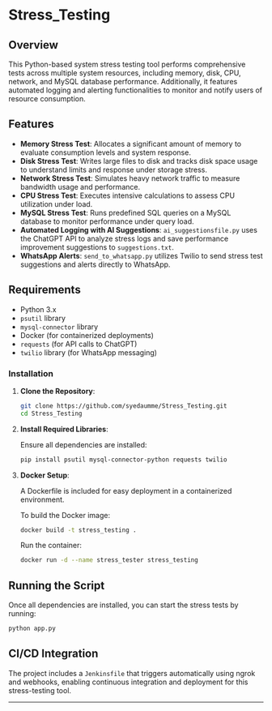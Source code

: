 # Stress_Testing

## Overview

This Python-based system stress testing tool performs comprehensive tests across multiple system resources, including memory, disk, CPU, network, and MySQL database performance. Additionally, it features automated logging and alerting functionalities to monitor and notify users of resource consumption.

## Features

- **Memory Stress Test**: Allocates a significant amount of memory to evaluate consumption levels and system response.
- **Disk Stress Test**: Writes large files to disk and tracks disk space usage to understand limits and response under storage stress.
- **Network Stress Test**: Simulates heavy network traffic to measure bandwidth usage and performance.
- **CPU Stress Test**: Executes intensive calculations to assess CPU utilization under load.
- **MySQL Stress Test**: Runs predefined SQL queries on a MySQL database to monitor performance under query load.
- **Automated Logging with AI Suggestions**: `ai_suggestionsfile.py` uses the ChatGPT API to analyze stress logs and save performance improvement suggestions to `suggestions.txt`.
- **WhatsApp Alerts**: `send_to_whatsapp.py` utilizes Twilio to send stress test suggestions and alerts directly to WhatsApp.

## Requirements

- Python 3.x
- `psutil` library
- `mysql-connector` library
- Docker (for containerized deployments)
- `requests` (for API calls to ChatGPT)
- `twilio` library (for WhatsApp messaging)

### Installation

1. **Clone the Repository**:

   ```bash
   git clone https://github.com/syedaumme/Stress_Testing.git
   cd Stress_Testing
   ```

2. **Install Required Libraries**:

   Ensure all dependencies are installed:

   ```bash
   pip install psutil mysql-connector-python requests twilio
   ```

3. **Docker Setup**:

   A Dockerfile is included for easy deployment in a containerized environment.

   To build the Docker image:

   ```bash
   docker build -t stress_testing .
   ```

   Run the container:

   ```bash
   docker run -d --name stress_tester stress_testing
   ```

## Running the Script

Once all dependencies are installed, you can start the stress tests by running:

```bash
python app.py
```

## CI/CD Integration

The project includes a `Jenkinsfile` that triggers automatically using ngrok and webhooks, enabling continuous integration and deployment for this stress-testing tool.

---
